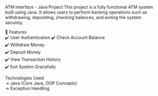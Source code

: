 ATM Interface - Java Project
This project is a fully functional ATM system built using Java. It allows users to perform banking operations such as withdrawing, depositing, checking balances, and exiting the system securely.

📌 Features <br/>
✔️ User Authentication 
✔️ Check Account Balance <br/>
✔️ Withdraw Money <br/>
✔️ Deposit Money<br/>
✔️ View Transaction History<br/>
✔️ Exit System Gracefully<br/>

Technologies Used<br/>
-> Java (Core Java, OOP Concepts)<br/>
-> Exception Handling<br/>


